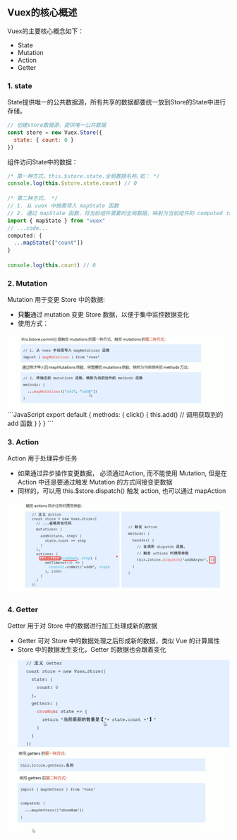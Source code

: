 ## Vuex的核心概述
Vuex的主要核心概念如下：
- State
- Mutation
- Action
- Getter

### 1. state
State提供唯一的公共数据源，所有共享的数据都要统一放到Store的State中进行存储。
```JavaScript
// 创建store数据源，提供唯一公共数据
const store = new Vuex.Store({
  state: { count: 0 }
})
```
组件访问State中的数据：
```JavaScript
/* 第一种方式。this.$store.state.全局数据名称,如： */
console.log(this.$store.state.count) // 0

/* 第二种方式。 */
// 1. 从 vuex 中按需导入 mapState 函数
// 2. 通过 mapState 函数，将当前组件需要的全局数据，映射为当前组件的 computed 计算属性：
import { mapState } from "vuex"
// ...code...
computed: {
  ...mapState(["count"])
}

console.log(this.count) // 0

```
### 2. Mutation
Mutation 用于变更 Store 中的数据:
- **只能**通过 mutation 变更 Store 数据，以便于集中监控数据变化
- 使用方式：
<img src="./src/assets/mutation.png" />
```JavaScript
export default {
  methods: {
    click() {
      this.add() // 调用获取到的 add 函数
    }
  }
}
```

### 3. Action
Action 用于处理异步任务
- 如果通过异步操作变更数据， 必须通过Action, 而不能使用 Mutation, 但是在 Action 中还是要通过触发 Mutation 的方式间接变更数据
- 同样的，可以用 this.$store.dispatch() 触发 action, 也可以通过 mapAction
<img src="./src/assets/add.png" />

### 4. Getter
Getter 用于对 Store 中的数据进行加工处理成新的数据
- Getter 可对 Store 中的数据处理之后形成新的数据，类似 Vue 的计算属性
- Store 中的数据发生变化，Getter 的数据也会跟着变化
<img src="./src/assets/getter.png" />
<img src="./src/assets/getter02.png" />